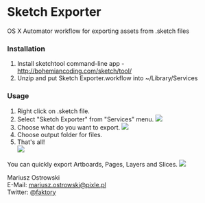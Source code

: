 # Sketch Exporter
OS X Automator workflow for exporting assets from .sketch files

### Installation
1. Install sketchtool command-line app - http://bohemiancoding.com/sketch/tool/
2. Unzip and put Sketch Exporter.workflow into ~/Library/Services

### Usage
1. Right click on .sketch file.
2. Select "Sketch Exporter" from "Services" menu.
![](https://raw.githubusercontent.com/mariuszostrowski/sketchexporter/master/howto/se01.jpg)
3. Choose what do you want to export.
![](https://raw.githubusercontent.com/mariuszostrowski/sketchexporter/master/howto/se02.jpg)
4. Choose output folder for files.
5. That's all!  
![](https://raw.githubusercontent.com/mariuszostrowski/sketchexporter/master/howto/se04.jpg)

You can quickly export Artboards, Pages, Layers and Slices.
![](https://raw.githubusercontent.com/mariuszostrowski/sketchexporter/master/howto/se03.jpg)

Mariusz Ostrowski  
E-Mail: mariusz.ostrowski@pixle.pl  
Twitter: [@faktory](https://twitter.com/faktory)
